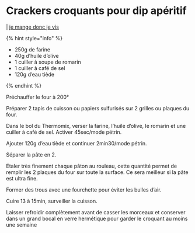 # Crackers croquants pour dip apéritif

| [je mange donc je vis](http://jemangedoncjevis.be/index.php/crackers-croquants-pour-dip-aperitif/)

{% hint style="info" %}

* 250g de farine
* 40g d’huile d’olive
* 1 cuiller à soupe de romarin
* 1 cuiller à café de sel
* 120g d’eau tiède

{% endhint %}


Préchauffer le four à 200°

Préparer 2 tapis de cuisson ou  papiers sulfurisés sur 2 grilles ou plaques du four.

Dans le bol du Thermomix, verser la farine, l’huile d’olive, le romarin et une cuiller à café de sel. Activer 45sec/mode pétrin.

Ajouter 120g d’eau tiède et continuer 2min30/mode pétrin.

Séparer la pâte en 2.

Etaler très finement chaque pâton au rouleau, cette quantité permet de remplir les 2 plaques du four sur toute la surface. Ce sera meilleur si la pâte est ultra fine.

Former des trous  avec une fourchette pour éviter les bulles d’air.

Cuire 13 à 15min, surveiller la cuisson.

Laisser refroidir complètement avant de casser les morceaux et conserver dans un grand bocal en verre hermétique pour garder le croquant au moins une semaine
